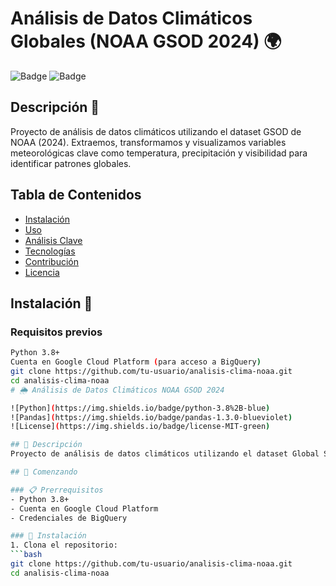 # Análisis de Datos Climáticos Globales (NOAA GSOD 2024) 🌍

![Badge](https://img.shields.io/badge/Python-3.8%2B-blue)
![Badge](https://img.shields.io/badge/License-MIT-green)

## Descripción 📝
Proyecto de análisis de datos climáticos utilizando el dataset GSOD de NOAA (2024). Extraemos, transformamos y visualizamos variables meteorológicas clave como temperatura, precipitación y visibilidad para identificar patrones globales.
## Tabla de Contenidos
- [Instalación](#instalación-🔧)
- [Uso](#uso-🚀)
- [Análisis Clave](#análisis-clave-📊)
- [Tecnologías](#tecnologías-🛠️)
- [Contribución](#contribución-🧧)
- [Licencia](#licencia-📝)

## Instalación 🔧

### Requisitos previos
```bash
Python 3.8+
Cuenta en Google Cloud Platform (para acceso a BigQuery)
git clone https://github.com/tu-usuario/analisis-clima-noaa.git
cd analisis-clima-noaa
# 🌦️ Análisis de Datos Climáticos NOAA GSOD 2024

![Python](https://img.shields.io/badge/python-3.8%2B-blue)
![Pandas](https://img.shields.io/badge/pandas-1.3.0-blueviolet)
![License](https://img.shields.io/badge/license-MIT-green)

## 📌 Descripción
Proyecto de análisis de datos climáticos utilizando el dataset Global Surface Summary of the Day (GSOD) de NOAA para el año 2024. Extraemos, transformamos y analizamos variables meteorológicas clave como temperatura, precipitación y visibilidad.

## 🚀 Comenzando

### 📋 Prerrequisitos
- Python 3.8+
- Cuenta en Google Cloud Platform
- Credenciales de BigQuery

### 🔧 Instalación
1. Clona el repositorio:
```bash
git clone https://github.com/tu-usuario/analisis-clima-noaa.git
cd analisis-clima-noaa
